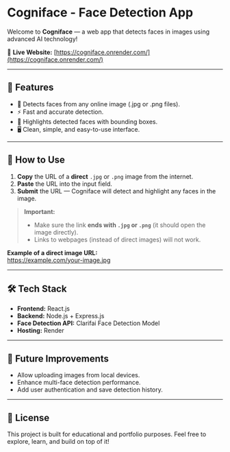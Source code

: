 # Cogniface - Face Detection App

Welcome to **Cogniface** — a web app that detects faces in images using advanced AI technology!

🔗 **Live Website:** [https://cogniface.onrender.com/](https://cogniface.onrender.com/)

---

## 🚀 Features
- 🌟 Detects faces from any online image (.jpg or .png files).
- ⚡ Fast and accurate detection.
- 🎯 Highlights detected faces with bounding boxes.
- 🖥️ Clean, simple, and easy-to-use interface.

---

## 📸 How to Use
1. **Copy** the URL of a **direct** `.jpg` or `.png` image from the internet.
2. **Paste** the URL into the input field.
3. **Submit** the URL — Cogniface will detect and highlight any faces in the image.

> **Important:**  
> - Make sure the link **ends with `.jpg` or `.png`** (it should open the image directly).  
> - Links to webpages (instead of direct images) will not work.

**Example of a direct image URL:**  
https://example.com/your-image.jpg


---

## 🛠 Tech Stack
- **Frontend:** React.js
- **Backend:** Node.js + Express.js
- **Face Detection API:** Clarifai Face Detection Model
- **Hosting:** Render

---

## 🌱 Future Improvements
- Allow uploading images from local devices.
- Enhance multi-face detection performance.
- Add user authentication and save detection history.


---

## 📝 License
This project is built for educational and portfolio purposes. Feel free to explore, learn, and build on top of it!
